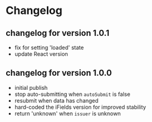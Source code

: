 # Changelog

## changelog for version 1.0.1
- fix for setting 'loaded' state
- update React version
## changelog for version 1.0.0
- initial publish
- stop auto-submitting when `autoSubmit` is false
- resubmit when data has changed
- hard-coded the iFields version for improved stability
- return 'unknown' when `issuer` is unknown
